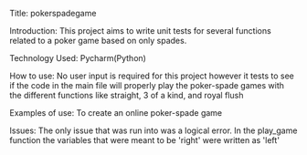 Title: pokerspadegame

Introduction: This project aims to write unit tests for several functions related to a poker game based on only spades.

Technology Used: Pycharm(Python)

How to use: No user input is required for this project however it tests to see if the code in the main file will properly play the poker-spade games with the different functions like straight, 3 of a kind, and royal flush

Examples of use: To create an online poker-spade game

Issues: The only issue that was run into was a logical error. In the play_game function the variables that were meant to be 'right' were written as 'left'

